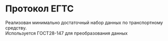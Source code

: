 # Протокол ЕГТС

Реализован минимально достаточный набор данных по транспортному средству.  
Используется ГОСТ28-147 для преобразования данных
